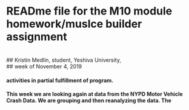# READme file for the M10 module homework/muslce builder assignment
<br>
## Kristin Medlin, student, Yeshiva University, 
<br>
## week of November 4, 2019

#### activities in partial fulfillment of program. 

#### This week we are looking again at data from the NYPD Motor Vehicle Crash Data. We are grouping and then reanalyzing the data. The 
